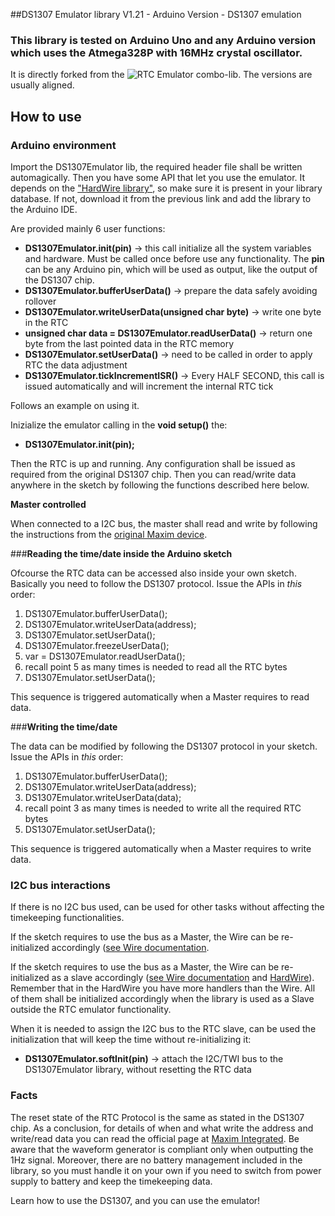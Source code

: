 ##DS1307 Emulator library V1.21 - Arduino Version - DS1307 emulation

### This library is tested on Arduino Uno and any Arduino version which uses the Atmega328P with 16MHz crystal oscillator.

It is directly forked from the ![RTC Emulator combo-lib](https://github.com/thexeno/DS1307_Emulator/tree/master/DS1307emulator_combo/combo-lib). The versions are usually aligned.

## How to use 

### Arduino environment

Import the DS1307Emulator lib, the required header file shall be written automagically. Then you have some API that let you use the emulator.
It depends on the ["HardWire library"](https://github.com/thexeno/HardWire-Arduino-Library), so make sure it is present in your library database. If not, download it from the previous link and add the library to the Arduino IDE.

Are provided mainly 6 user functions:

-   **DS1307Emulator.init(pin)** -> this call initialize all the system variables and hardware. Must be called once before use any functionality. The **pin** can be any Arduino pin, which will be used as output, like the output of the DS1307 chip.
-   **DS1307Emulator.bufferUserData()** -> prepare the data safely avoiding rollover
-   **DS1307Emulator.writeUserData(unsigned char byte)** -> write one byte in the RTC
-   **unsigned char data = DS1307Emulator.readUserData()** -> return one byte from the last pointed data in the RTC memory
-   **DS1307Emulator.setUserData()** -> need to be called in order to apply RTC the data adjustment
-   **DS1307Emulator.tickIncrementISR()** -> Every HALF SECOND, this call is issued automatically and will increment the internal RTC tick

Follows an example on using it.

Inizialize the emulator calling in the **void setup()** the:

- **DS1307Emulator.init(pin);**

Then the RTC is up and running. Any configuration shall be issued as required from the original DS1307 chip.
Then you can read/write data anywhere in the sketch by following the functions described here below.

**Master controlled**

When connected to a I2C bus, the master shall read and write by following the instructions from the [original Maxim device](https://www.maximintegrated.com/en/products/digital/real-time-clocks/DS1307.html).


###**Reading the time/date inside the Arduino sketch** 

Ofcourse the RTC data can be accessed also inside your own sketch. Basically you need to follow the DS1307 protocol.
Issue the APIs in *this* order:

1.    DS1307Emulator.bufferUserData();
2.    DS1307Emulator.writeUserData(address);
3.    DS1307Emulator.setUserData();
4.    DS1307Emulator.freezeUserData();
5.    var = DS1307Emulator.readUserData();
6.    recall point 5 as many times is needed to read all the RTC bytes
7.    DS1307Emulator.setUserData();

This sequence is triggered automatically when a Master requires to read data.

###**Writing the time/date** 

The data can be modified by following the DS1307 protocol in your sketch. 
Issue the APIs in *this* order:

1.    DS1307Emulator.bufferUserData();
2.    DS1307Emulator.writeUserData(address);
3.    DS1307Emulator.writeUserData(data);
4.    recall point 3 as many times is needed to write all the required RTC bytes
5.    DS1307Emulator.setUserData();

This sequence is triggered automatically when a Master requires to write data.

### I2C bus interactions

If there is no I2C bus used, can be used for other tasks without affecting the timekeeping functionalities.

If the sketch requires to use the bus as a Master, the Wire can be re-initialized accordingly ([see Wire documentation](https://www.arduino.cc/en/Reference/Wire).

If the sketch requires to use the bus as a Master, the Wire can be re-initialized as a slave accordingly ([see Wire documentation](https://www.arduino.cc/en/Reference/Wire) and [HardWire](https://github.com/thexeno/HardWire-Arduino-Library)).
Remember that in the HardWire you have more handlers than the Wire. All of them shall be initialized accordingly when the library is used as a Slave outside the RTC emulator functionality.

When it is needed to assign the I2C bus to the RTC slave, can be used the initialization that will keep the time without re-initializing it:

-   **DS1307Emulator.softInit(pin)** -> attach the I2C/TWI bus to the DS1307Emulator library, without resetting the RTC data



### Facts
The reset state of the RTC Protocol is the same as stated in the DS1307 chip. As a conclusion, for details of when and what write the address and write/read data you can read the official page at [Maxim Integrated](https://www.maximintegrated.com/en/products/digital/real-time-clocks/DS1307.html). 
Be aware that the waveform generator is compliant only when outputting the 1Hz signal. Moreover, there are no battery management included in the library, so you must handle it on your own if you need to switch from power supply to battery and keep the timekeeping data.

Learn how to use the DS1307, and you can use the emulator!


